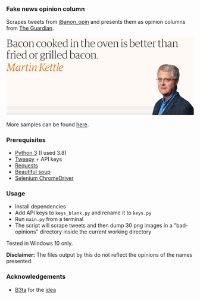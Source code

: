 ### Fake news opinion column

Scrapes tweets from [@anon_opin](https://twitter.com/anon_opin) and presents them as opinion columns from [The Guardian](https://www.theguardian.com/commentisfree/2020/apr/25/contact-apps-wont-end-lockdown-but-they-might-kill-off-democracy).

![alt text](sample_output/udakepmb.png "Sample output")

More samples can be found [here](sample_output).


### Prerequisites

- [Python 3](https://www.python.org/ftp/python/3.8.2/python-3.8.2.exe) (I used 3.8)
- [Tweepy](http://docs.tweepy.org/en/latest/install.html) + API keys
- [Requests](https://requests.readthedocs.io/en/master/user/install/)
- [Beautiful soup](https://www.crummy.com/software/BeautifulSoup/bs4/doc/#installing-beautiful-soup)
- [Selenium ChromeDriver](https://chromedriver.chromium.org/home)

### Usage

- Install dependencies
- Add API keys to ``keys_blank.py`` and rename it to ``keys.py``
- Run ``main.py`` from a terminal
- The script will scrape tweets and then dump 30 png images in a "bad-opinions" directory inside the current working directory

Tested in Windows 10 only.

**Disclaimer:** The files output by this do not reflect the opinions of the names presented.

### Acknowledgements

 - [B3ta](http://b3ta.com/) for the [idea](https://www.facebook.com/b3tan/posts/3281475811865011)